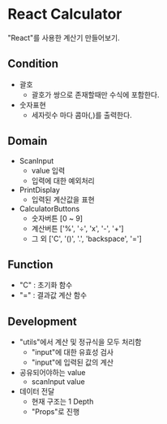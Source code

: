 # React Calculator

"React"를 사용한 계산기 만들어보기.

## Condition

- 괄호
  - 괄호가 쌍으로 존재할때만 수식에 포함한다.
- 숫자표현
  - 세자릿수 마다 콤마(,)를 출력한다.

## Domain

- ScanInput
  - value 입력
  - 입력에 대한 예외처리
- PrintDisplay
  - 입력된 계산값을 표현
- CalculatorButtons
  - 숫자버튼 [0 ~ 9]
  - 계산버튼 ['%', '÷', 'x', '-', '+']
  - 그 외 ['C', '()', '.', 'backspace', '=']

## Function

- "C" : 초기화 함수
- "=" : 결과값 계산 함수

## Development

- "utils"에서 계산 및 정규식을 모두 처리함
  - "input"에 대한 유효성 검사
  - "input"에 입력된 값의 계산
- 공유되어야하는 value
  - scanInput value
- 데이터 전달
  - 현재 구조는 1 Depth
  - "Props"로 진행